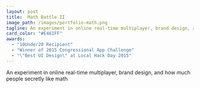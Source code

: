 ```yaml
---
layout: post
title:  Math Battle II
image_path: /images/portfolio-math.png
tagline: An experiment in online real-time multiplayer, brand design, and how much people secretly like math
card_color: "#E461FF"
awards:
  - "10Under20 Recipient"
  - "Winner of 2015 Congressional App Challenge"
  - "\"Best UI Design\" at Local Hack Day 2015"
---
```


An experiment in online real-time multiplayer, brand design, and how much people secretly like math
